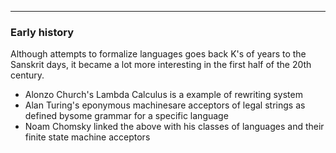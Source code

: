 
---

### Early history

Although attempts to formalize languages goes back K's of years to the Sanskrit
days, it became a lot more interesting in the first half of the 20th century.

- Alonzo Church's Lambda Calculus is a example of rewriting system
- Alan Turing's eponymous machinesare acceptors of legal strings as defined bysome grammar for a specific language
- Noam Chomsky linked the above with his classes of languages and their finite state machine acceptors
